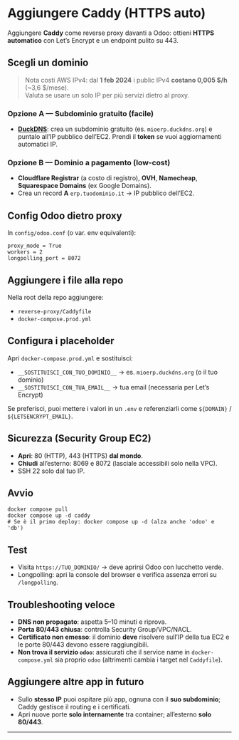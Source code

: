 # Aggiungere Caddy (HTTPS auto)

Aggiungere **Caddy** come reverse proxy davanti a Odoo: ottieni **HTTPS automatico** con Let’s Encrypt e un endpoint pulito su 443.

## Scegli un dominio

> Nota costi AWS IPv4: dal **1 feb 2024** i public IPv4 **costano 0,005 $/h** (~3,6 $/mese).  
> Valuta se usare un solo IP per più servizi dietro al proxy.

### Opzione A — Subdominio gratuito (facile)

- [**DuckDNS**](https://www.duckdns.org/): crea un subdominio gratuito (es. `mioerp.duckdns.org`) e puntalo all’IP pubblico dell’EC2. Prendi il **token** se vuoi aggiornamenti automatici IP.

### Opzione B — Dominio a pagamento (low-cost)

- **Cloudflare Registrar** (a costo di registro), **OVH**, **Namecheap**, **Squarespace Domains** (ex Google Domains).
- Crea un record **A** `erp.tuodominio.it` → IP pubblico dell’EC2.

## Config Odoo dietro proxy

In `config/odoo.conf` (o var. env equivalenti):

```
proxy_mode = True
workers = 2
longpolling_port = 8072
```

## Aggiungere i file alla repo

Nella root della repo aggiungere:
 - `reverse-proxy/Caddyfile`
 - `docker-compose.prod.yml`

## Configura i placeholder

Apri `docker-compose.prod.yml` e sostituisci:

- `__SOSTITUISCI_CON_TUO_DOMINIO__` → es. `mioerp.duckdns.org` (o il tuo dominio)
- `__SOSTITUISCI_CON_TUA_EMAIL__` → tua email (necessaria per Let’s Encrypt)

Se preferisci, puoi mettere i valori in un `.env` e referenziarli come `${DOMAIN}` / `${LETSENCRYPT_EMAIL}`.

## Sicurezza (Security Group EC2)

- **Apri**: 80 (HTTP), 443 (HTTPS) **dal mondo**.
- **Chiudi** all’esterno: 8069 e 8072 (lasciale accessibili solo nella VPC).
- SSH 22 solo dal tuo IP.

## Avvio

```
docker compose pull
docker compose up -d caddy
# Se è il primo deploy: docker compose up -d (alza anche 'odoo' e 'db')
```

## Test

- Visita `https://TUO_DOMINIO/` → deve aprirsi Odoo con lucchetto verde.
- Longpolling: apri la console del browser e verifica assenza errori su `/longpolling`.

## Troubleshooting veloce

- **DNS non propagato**: aspetta 5–10 minuti e riprova.
- **Porta 80/443 chiusa**: controlla Security Group/VPC/NACL.
- **Certificato non emesso**: il dominio **deve** risolvere sull’IP della tua EC2 e le porte 80/443 devono essere raggiungibili.
- **Non trova il servizio `odoo`**: assicurati che il service name in `docker-compose.yml` sia proprio `odoo` (altrimenti cambia i target nel `Caddyfile`).

## Aggiungere altre app in futuro

- Sullo **stesso IP** puoi ospitare più app, ognuna con il **suo subdominio**; Caddy gestisce il routing e i certificati.
- Apri nuove porte **solo internamente** tra container; all’esterno **solo 80/443**.

---

